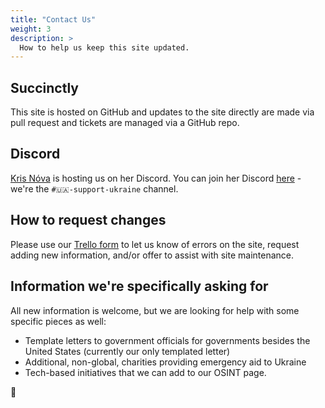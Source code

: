 ```yaml
---
title: "Contact Us"
weight: 3
description: >
  How to help us keep this site updated.
---
```


## Succinctly

This site is hosted on GitHub and updates to the site directly are
made via pull request and tickets are managed via a GitHub repo.

## Discord

[Kris Nóva](https://twitter.com/krisnova) is hosting us on her Discord. You can join her
Discord [here](https://discord.gg/AbufYEENdd) - we're the
`#🇺🇦-support-ukraine` channel.

## How to request changes

Please use our [Trello form](https://app.bluecatforms.com/q1Ga9mo3/new-form)
to let us know of errors on the site, request adding new
information, and/or offer to assist with site maintenance.

## Information we're specifically asking for

All new information is welcome, but we are looking for help with
some specific pieces as well:

* Template letters to government officials for governments besides
the United States (currently our only templated letter)
* Additional, non-global, charities providing emergency aid to
Ukraine
* Tech-based initiatives that we can add to our OSINT page.


🌻
